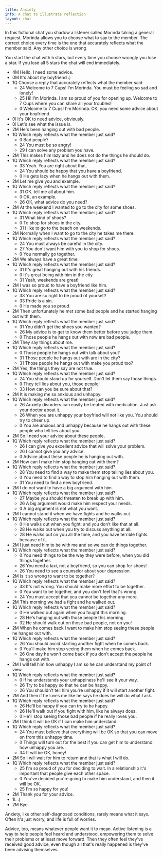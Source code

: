```yaml
---
title: Anxiety
info: A chat to illustrate reflection
layout: chat
---
```

In this fictional chat you shadow a listener called Morinda taking a general request. Morinda allows you to choose what to say to the member. The correct choice every time is the one that accurately reflects what the member said. Any other choice is wrong.

You start the chat with 5 stars, but every time you choose wrongly you lose a star. If you lose all 5 stars the chat will end immediately.

- 4M Hello, I need some advice.
- 0M It's about my boyfriend :)
- 1Q Choose a reply that accurately reflects what the member said:
  - 24 Welcome to 7 Cups! I'm Morinda. You must be feeling so sad and lonely!
  - 25 Hi! I'm Morinda. I am so proud of you for opening up. Welcome to 7 Cups where you can share all your troubles!
  - 0 Welcome to 7 Cups! I'm Morinda. OK, you need some advice about your boyfriend.
- 0I It's OK to need advice, obviously.
- 0I Let's see what the issue is.
- 2M He's been hanging out with bad people.
- 1Q Which reply reflects what the member just  said?
  - 0 Bad people?
  - 24 You must be so angry!
  - 29 I can solve any problem you have.
- 2M This makes him lazy and he does not do the things he should do.
- 1Q Which reply reflects what the member just said?
  - 33 Yeah. You are right about that.
  - 24 You should be happy that you have a boyfriend.
  - 0 He gets lazy when he hangs out with them.
- 2M Let me give you and example.
- 1Q Which reply reflects what the member just said?
  - 31 OK, tell me all about him.
  - 0 OK, an example.
  - 26 OK, what advice do you need?
- 2M At the weekend I wanted to go to the city for some shoes.
- 1Q Which reply reflects what the member just said?
  - 31 What kind of shoes?
  - 0 To shop for shoes in the city.
  - 31 I like to go to the beach on weekends.
- 2M Normally when I want to go to the city he takes me there.
- 1Q Which reply reflects what the member just said?
  - 24 You must always be careful in the city.
  - 27 You don't want him with you to shop for shoes.
  - 0 You normally go together.
- 2M We always have a great time.
- 1Q Which reply reflects what the member just said?
  - 31 It's great hanging out with his friends.
  - 0 It's great being with him in the city.
  - 31 Yeah, weekends are great!
- 2M I was so proud to have a boyfriend like him.
- 1Q Which reply reflects what the member just said?
  - 33 You are so right to be proud of yourself!
  - 33 Pride is a sin.
  - 0 He made you so proud.
- 2M Then unfortunately he met some bad people and he started hanging out with them.
- 1Q Which reply reflects what the member just said?
  - 31 You didn't get the shoes you wanted?
  - 26 My advice is to get to know them better before you judge them.
  - 0 Those people he hangs out with now are bad people.
- 2M They say things about me.
- 1Q Which reply reflects what the member just said?
  - 0 Those people he hangs out with talk about you?
  - 31 Those people he hangs out with are in the city?
  - 31 Those people he hangs out with make you proud too?
- 2M Yes, the things they say are not true.
- 1Q Which reply reflects what the member just said?
  - 24 You should stand up for yourself. Don't let them say those things.
  - 0 They tell lies about you, those people!
  - 33 How can you be sure about that?
- 2M It is making me so anxious and unhappy.
- 1Q Which reply reflects what the member just said?
  - 26 Anxiety disorders can easily be treated with medication. Just ask your doctor about it.
  - 26 When you are unhappy your boyfried will not like you. You should try to cheer up.
  - 0 You are anxious and unhappy because he hangs out with these people who tell lies about you.
- 2M So I need your advice about these people.
- 1Q Which reply reflects what the member just said?
  - 26 I can give you excellent advice that will solve your problem.
  - 26 I cannot give you any advice.
  - 0 Advice about these people he is hanging out with.
- 2M How can I make him stop hanging out with them?
- 1Q Which reply reflects what the member just said?
  - 28 You need to find a way to make them stop telling lies about you.
  - 0 You need to find a way to stop him hanging out with them.
  - 31 You need to find a new boyfriend.
- 2M I do not want to have a big argument with him.
- 1Q Which reply reflects what the member just said?
  - 27 Maybe you should threaten to break up with him.
  - 26 A big argument would make him respect your needs.
  - 0 A big argument is not what you want.
- 2M I cannot stand it when we have fights and he walks out.
- 1Q Which reply reflects what the member just said?
  - 0 He walks out when you fight, and you don't like that at all.
  - 28 He walks out when you try to discuss anything at all.
  - 28 He walks out on you all the time, and you have terrible fights because of it.
- 2M I just need him to be with me and so we can do things together.
- 1Q Which reply reflects what the member just said?
  - 0 You need things to be the way they were before, when you did things together.
  - 26 You need a taxi, not a boyfriend, so you can shop for shoes!
  - 26 You need to see a counselor about your depression.
- 2M Is it so wrong to want to be together?
- 1Q Which reply reflects what the member just said?
  - 33 It's not wrong. You should make more effort to be together.
  - 0 You want to be together, and you don't feel that's wrong.
  - 24 You must accept that you cannot be together any more.
- 2M This morning we had a fight and he walked out.
- 1Q Which reply reflects what the member just said?
  - 0 He walked out again when you fought this morning.
  - 28 He's hanging out with those people this morning.
  - 32 He should walk out on those bad people, not on you!
- 2M When he comes back I want to make him stop seeing these people he hanges out with.
- 1Q Which reply reflects what the member just said?
  - 26 You should avoid starting another fight when he comes back.
  - 0 You'll make him stop seeing them when he comes back.
  - 26 One day he won't come back if you don't accept the people he hangs out with.
- 2M I will tell him how unhappy I am so he can understand my point of view.
- 1Q Which reply reflects what the member just said?
  - 0 If he understands your unhappiness he'll see it your way.
  - 26 Try to be happy so that he can be happy.
  - 26 You shouldn't tell him you're unhappy if it will start another fight.
- 2M And then if he loves me like he says he does he will do what I ask.
- 1Q Which reply reflects what the member just said?
  - 26 He'll be happy if you can try to be happy.
  - 26 He'll walk out if you fight with him, like he always does.
  - 0 He'll stop seeing those bad people if he really loves you.
- 2M I think it will be OK if I can make him understand.
- 1Q Which reply reflects what the member just said?
  - 24 You must believe that everything will be OK so that you can move on from this unhappy time.
  - 0 Things will turn out for the best if you can get him to understand how unhappy you are.
  - 34 It will be OK, honey!
- 2M So I will wait for him to return and that is what I will do.
- 1Q Which reply reflects what the member just said?
  - 25 I'm so proud of you for deciding to wait. In a relationship it's important that people give each other space.
  - 0 You've decided you're going to make him understand, and then it will be OK.
  - 25 I'm so happy for you!
- 2M Thank you for your advice.
- 1L :)
- 2M Bye.

Anxiety, like other self-diagnosed conditions, rarely means what it says. Often it's just worry, and life is full of worries.

Advice, too, means whatever people want it to mean. Active listening is a way to help people feel heard and understood, empowering them to solve their problems or at least move forward. Then they often feel they've received good advice, even though all that's really happened is they've been advising themselves.
